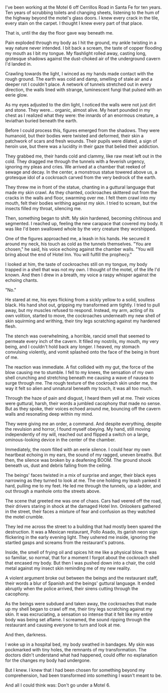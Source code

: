 I've been working at the Motel 6 off Cerrillos Road in Santa Fe for ten years. Ten years of scrubbing toilets and changing sheets, listening to the hum of the highway beyond the motel's glass doors. I knew every crack in the tile, every stain on the carpet. I thought I knew every part of that place.

That is, until the day the floor gave way beneath me.

Pain exploded through my body as I hit the ground, my ankle twisting in a way nature never intended. I bit back a scream, the taste of copper flooding my mouth as I bit my tongue. My flashlight rolled away, casting long, grotesque shadows against the dust-choked air of the underground cavern I'd landed in.

Crawling towards the light, I winced as my hands made contact with the rough ground. The earth was cold and damp, smelling of stale air and a deeper rot I couldn't place. A network of tunnels stretched out in every direction, the walls lined with strange, luminescent fungi that pulsed with an eerie glow.

As my eyes adjusted to the dim light, I noticed the walls were not just dirt and stone. They were... organic, almost alive. My heart pounded in my chest as I realized what they were: the innards of an enormous creature, a leviathan buried beneath the earth.

Before I could process this, figures emerged from the shadows. They were humanoid, but their bodies were twisted and deformed, their skin a patchwork of scars and fresh wounds. Their pupils were dilated, a sign of heroin use, but there was a lucidity in their gaze that belied their addiction.

They grabbed me, their hands cold and clammy, like raw meat left out in the cold. They dragged me through the tunnels with a feverish urgency, ignoring my pleas and cries. We arrived at a chamber that reeked of sewage and decay. In the center, a monstrous statue towered above us, a grotesque idol of a cockroach carved from the very bedrock of the earth.

They threw me in front of the statue, chanting in a guttural language that made my skin crawl. As they chanted, cockroaches skittered out from the cracks in the walls and floor, swarming over me. I felt them crawl into my mouth, felt their bodies writhing against my skin. I tried to scream, but the insects filled my throat, silencing me.

Then, something began to shift. My skin hardened, becoming chitinous and segmented. I reached up, feeling the new carapace that covered my body. It was like I'd been swallowed whole by the very creature they worshipped.

One of the figures approached me, a leash in his hands. He secured it around my neck, his touch as cold as the tunnels themselves. "You are chosen," he said, his voice echoing against the chamber walls. "You will bring about the end of Hotel Inn. You will fulfill the prophecy."

I looked at him, the taste of cockroaches still on my tongue, my body trapped in a shell that was not my own. I thought of the motel, of the life I'd known. And then I drew in a breath, my voice a raspy whisper against the echoing chants.

"No."

He stared at me, his eyes flicking from a sickly yellow to a solid, soulless black. His hand shot out, gripping my transformed arm tightly. I tried to pull away, but my muscles refused to respond. Instead, my arm, acting of its own volition, started to move, the cockroaches underneath my new shell of skin squirming and writhing, their tiny legs scratching against my hardened flesh.

The stench was overwhelming, a horrible, rancid smell that seemed to permeate every inch of the cavern. It filled my nostrils, my mouth, my very being, and I couldn't hold back any longer. I heaved, my stomach convulsing violently, and vomit splashed onto the face of the being in front of me.

The reaction was immediate. A fist collided with my gut, the force of the blow causing me to stumble. I fell to my knees, the sensation of my own shell crunching and stretching beneath me causing a wave of nausea to surge through me. The rough texture of the cockroach skin under me, the way it felt so alien and unnatural beneath my touch, it was all too much.

Through the haze of pain and disgust, I heard them yell at me. Their voices were guttural, harsh, their words a jumbled cacophony that made no sense. But as they spoke, their voices echoed around me, bouncing off the cavern walls and resonating deep within my mind.

They were giving me an order, a command. And despite everything, despite the revulsion and horror, I found myself obeying. My hand, still moving independently of my will, reached out and flipped a switch on a large, ominous-looking device in the center of the chamber.

Immediately, the room filled with an eerie silence. I could hear my own heartbeat echoing in my ears, the sound of my ragged, uneven breaths. But then, the silence was broken by a deafening BOOM. The ground shook beneath us, dust and debris falling from the ceiling.

The beings' faces twisted in a mix of surprise and anger, their black eyes narrowing as they turned to look at me. The one holding my leash yanked it hard, pulling me to my feet. He led me through the tunnels, up a ladder, and out through a manhole onto the streets above.

The scene that greeted me was one of chaos. Cars had veered off the road, their drivers staring in shock at the damaged Hotel Inn. Onlookers gathered in the street, their faces a mixture of fear and confusion as they watched the motel crumble.

They led me across the street to a building that had mostly been spared the destruction. It was a Mexican restaurant, Pollo Asado, its garish neon sign flickering in the early evening light. They ushered me inside, ignoring the startled gasps and screams from the restaurant's patrons.

Inside, the smell of frying oil and spices hit me like a physical blow. It was so familiar, so normal, that for a moment I forgot about the cockroach shell that encased my body. But then I was pushed down into a chair, the cold metal against my insect skin reminding me of my new reality.

A violent argument broke out between the beings and the restaurant staff, their words a blur of Spanish and the beings' guttural language. It ended abruptly when the police arrived, their sirens cutting through the cacophony.

As the beings were subdued and taken away, the cockroaches that made up my shell began to crawl off me, their tiny legs scratching against my skin. It was excruciating, a sensation so intense that it felt like my entire body was being set aflame. I screamed, the sound ripping through the restaurant and causing everyone to turn and look at me.

And then, darkness.

I woke up in a hospital bed, my body swathed in bandages. My skin was pockmarked with tiny holes, the remnants of my transformation. The doctors didn't understand what had happened, could offer no explanation for the changes my body had undergone.

But I knew. I knew that I had been chosen for something beyond my comprehension, had been transformed into something I wasn't meant to be.

And all I could think was: Don't go under a Motel 6.